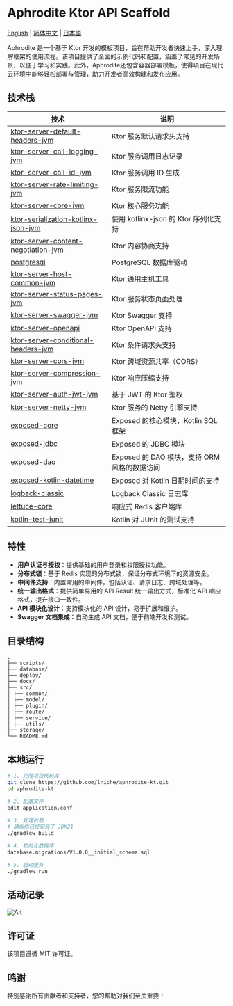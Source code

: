 # Aphrodite Ktor API Scaffold

[English](README.md) | [简体中文](README-zh.md) | [日本語](README-ja)

Aphrodite 是一个基于 Ktor
开发的模板项目，旨在帮助开发者快速上手，深入理解框架的使用流程。该项目提供了全面的示例代码和配置，涵盖了常见的开发场景，以便于学习和实践。此外，Aphrodite还包含容器部署模板，使得项目在现代云环境中能够轻松部署与管理，助力开发者高效构建和发布应用。

## 技术栈

| 技术                                                                                   | 说明                              |
|--------------------------------------------------------------------------------------|---------------------------------|
| [ktor-server-default-headers-jvm](https://ktor.io/docs/default-headers.html)         | Ktor 服务默认请求头支持                  |
| [ktor-server-call-logging-jvm](https://ktor.io/docs/call-logging.html)               | Ktor 服务调用日志记录                   |
| [ktor-server-call-id-jvm](https://ktor.io/docs/call-id.html)                         | Ktor 服务调用 ID 生成                 |
| [ktor-server-rate-limiting-jvm](https://github.com/flaxoos/ktor-rate-limiting)       | Ktor 服务限流功能                     |
| [ktor-server-core-jvm](https://ktor.io/docs/core.html)                               | Ktor 核心服务功能                     |
| [ktor-serialization-kotlinx-json-jvm](https://ktor.io/docs/serialization.html)       | 使用 kotlinx-json 的 Ktor 序列化支持    |
| [ktor-server-content-negotiation-jvm](https://ktor.io/docs/content-negotiation.html) | Ktor 内容协商支持                     |
| [postgresql](https://jdbc.postgresql.org/)                                           | PostgreSQL 数据库驱动                |
| [ktor-server-host-common-jvm](https://ktor.io/docs/host-common.html)                 | Ktor 通用主机工具                     |
| [ktor-server-status-pages-jvm](https://ktor.io/docs/status-pages.html)               | Ktor 服务状态页面处理                   |
| [ktor-server-swagger-jvm](https://ktor.io/docs/openapi.html)                         | Ktor Swagger 支持                 |
| [ktor-server-openapi](https://ktor.io/docs/openapi.html)                             | Ktor OpenAPI 支持                 |
| [ktor-server-conditional-headers-jvm](https://ktor.io/docs/conditional-headers.html) | Ktor 条件请求头支持                    |
| [ktor-server-cors-jvm](https://ktor.io/docs/cors.html)                               | Ktor 跨域资源共享（CORS）               |
| [ktor-server-compression-jvm](https://ktor.io/docs/compression.html)                 | Ktor 响应压缩支持                     |
| [ktor-server-auth-jwt-jvm](https://ktor.io/docs/jwt.html)                            | 基于 JWT 的 Ktor 鉴权                |
| [ktor-server-netty-jvm](https://ktor.io/docs/netty.html)                             | Ktor 服务的 Netty 引擎支持             |
| [exposed-core](https://github.com/JetBrains/Exposed/wiki/Getting-Started)            | Exposed 的核心模块，Kotlin SQL 框架     |
| [exposed-jdbc](https://github.com/JetBrains/Exposed/wiki/Getting-Started)            | Exposed 的 JDBC 模块               |
| [exposed-dao](https://github.com/JetBrains/Exposed/wiki/DataAccessObjects)           | Exposed 的 DAO 模块，支持 ORM 风格的数据访问 |
| [exposed-kotlin-datetime](https://github.com/JetBrains/Exposed/wiki/Getting-Started) | Exposed 对 Kotlin 日期时间的支持        |
| [logback-classic](https://logback.qos.ch/manual/classic.html)                        | Logback Classic 日志库             |
| [lettuce-core](https://lettuce.io/core/release/reference/)                           | 响应式 Redis 客户端库                  |
| [kotlin-test-junit](https://kotlinlang.org/docs/junit-5.html)                        | Kotlin 对 JUnit 的测试支持            |

## 特性

- **用户认证与授权**：提供基础的用户登录和权限授权功能。
- **分布式锁**：基于 Redis 实现的分布式锁，保证分布式环境下的资源安全。
- **中间件支持**：内置常用的中间件，包括认证、请求日志、跨域处理等。
- **统一输出格式**：提供简单易用的 API Result 统一输出方式，标准化 API 响应格式，提升接口一致性。
- **API 模块化设计**：支持模块化的 API 设计，易于扩展和维护。
- **Swagger 文档集成**：自动生成 API 文档，便于前端开发和测试。

## 目录结构

```
.
├── scripts/
├── database/
├── deploy/
├── docs/
├── src/
│ ├── common/
│ ├── model/
│ ├── plugin/
│ ├── route/
│ ├── service/
│ ├── utils/
├── storage/
└── README.md

```

## 本地运行

```bash
# 1. 克隆项目代码库
git clone https://github.com/lniche/aphrodite-kt.git
cd aphrodite-kt

# 2. 配置文件
edit application.conf

# 3. 处理依赖
# 确保你已经安装了 JDK21
./gradlew build

# 4. 初始化数据库
database.migrations/V1.0.0__initial_schema.sql

# 5. 启动服务
./gradlew run
```

## 活动记录

![Alt](https://repobeats.axiom.co/api/embed/8c4c3c37cf3d00a71bc527b1a0eee18d2f20f7b5.svg "Repobeats analytics image")

## 许可证

该项目遵循 MIT 许可证。

## 鸣谢

特别感谢所有贡献者和支持者，您的帮助对我们至关重要！
